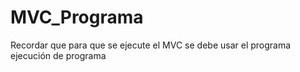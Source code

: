 # MVC_Programa
Recordar que para que se ejecute el MVC se debe usar el programa ejecución de programa
